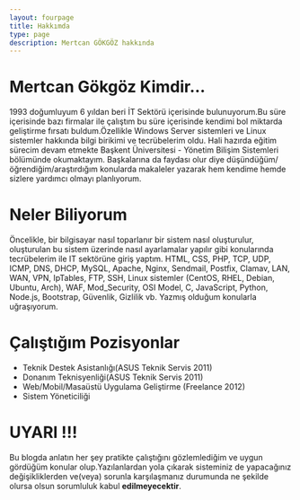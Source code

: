 ```yaml
---
layout: fourpage
title: Hakkımda
type: page
description: Mertcan GÖKGÖZ hakkında
---
```


# **Mertcan Gökgöz Kimdir...**

1993 doğumluyum 6 yıldan beri İT Sektörü içerisinde bulunuyorum.Bu süre içerisinde bazı firmalar ile çalıştım bu süre içerisinde kendimi bol miktarda geliştirme fırsatı buldum.Özellikle Windows Server sistemleri ve Linux sistemler hakkında bilgi birikimi ve tecrübelerim oldu. Hali hazırda eğitim sürecim devam etmekte Başkent Üniversitesi - Yönetim Bilişim Sistemleri bölümünde okumaktayım. Başkalarına da faydası olur diye düşündüğüm/öğrendiğim/araştırdığım konularda makaleler yazarak hem kendime hemde sizlere yardımcı olmayı planlıyorum.

# **Neler Biliyorum**

Öncelikle, bir bilgisayar nasıl toparlanır bir sistem nasıl oluşturulur, oluşturulan bu sistem üzerinde nasıl ayarlamalar yapılır gibi konularında tecrübelerim ile IT sektörüne giriş yaptım. HTML, CSS, PHP, TCP, UDP, ICMP, DNS, DHCP, MySQL, Apache, Nginx, Sendmail, Postfix, Clamav, LAN, WAN, VPN, IpTables, FTP, SSH, Linux sistemler (CentOS, RHEL, Debian, Ubuntu, Arch), WAF, Mod_Security, OSI Model, C, JavaScript, Python, Node.js, Bootstrap, Güvenlik, Gizlilik vb. Yazmış olduğum konularla uğraşıyorum.

# **Çalıştığım Pozisyonlar**

*   Teknik Destek Asistanlığı(ASUS Teknik Servis 2011)
*   Donanım Teknisyenliği(ASUS Teknik Servis 2011)
*   Web/Mobil/Masaüstü Uygulama Geliştirme (Freelance 2012)
*   Sistem Yöneticiliği

# **UYARI !!!**

Bu blogda anlatın her şey pratikte çalıştığını gözlemlediğim ve uygun gördüğüm konular olup.Yazılanlardan yola çıkarak sisteminiz de yapacağınız değişikliklerden ve(veya) sorunla karşılaşmanız durumunda ne şekilde olursa olsun sorumluluk kabul **edilmeyecektir**.
